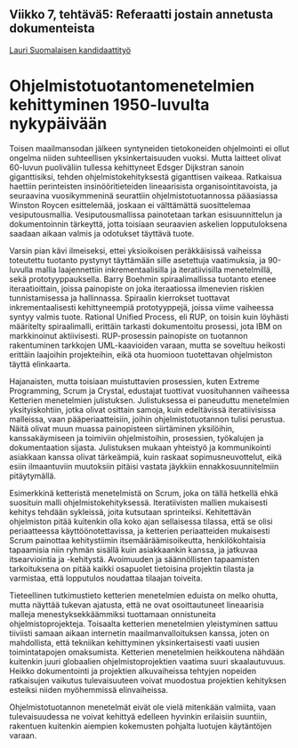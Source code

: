 ## Viikko 7, tehtävä5: Referaatti jostain annetusta dokumenteista

[Lauri Suomalaisen kandidaattityö](https://www.cs.helsinki.fi/u/mluukkai/ohtu/suomalainen-kandi.pdf)
# Ohjelmistotuotantomenetelmien kehittyminen 1950-luvulta nykypäivään

Toisen maailmansodan jälkeen syntyneiden tietokoneiden ohjelmointi ei ollut ongelma niiden suhteellisen yksinkertaisuuden vuoksi. Mutta laitteet olivat 60-luvun puoliväliin tullessa kehittyneet Edsger Dijkstran sanoin giganttisiksi, tehden ohjelmistokehityksestä giganttisen vaikeaa. Ratkaisua haettiin perinteisten insinööritieteiden lineaarisista organisointitavoista, ja seuraavina vuosikymmeninä seurattiin ohjelmistotuotannossa pääasiassa Winston Roycen esittelemää, joskaan ei välttämättä suosittelemaa vesiputousmallia. Vesiputousmallissa painotetaan tarkan esisuunnittelun ja dokumentoinnin tärkeyttä, jotta toisiaan seuraavien askelien lopputuloksena saadaan aikaan valmis ja odotukset täyttävä tuote.

Varsin pian kävi ilmeiseksi, ettei yksioikoisen peräkkäisissä vaiheissa toteutettu tuotanto pystynyt täyttämään sille asetettuja vaatimuksia, ja 90-luvulla mallia laajennettiin inkrementaalisilla ja iteratiivisilla menetelmillä, sekä prototyyppauksella. Barry Boehmin spiraalimallissa tuotanto etenee iteraatioittain, joissa painopiste on joka iteraatiossa ilmenevien riskien tunnistamisessa ja hallinnassa. Spiraalin kierrokset tuottavat inkrementaalisesti kehittyneempiä prototyyppejä, joissa viime vaiheessa syntyy valmis tuote. Rational Unified Process, eli RUP, on toisin kuin löyhästi määritelty spiraalimalli, erittäin tarkasti dokumentoitu prosessi, jota IBM on markkinoinut aktiivisesti. RUP-prosessin painopiste on tuotannon rakentuminen tarkkojen UML-kaavioiden varaan, mutta se soveltuu heikosti erittäin laajoihin projekteihin, eikä ota huomioon tuotettavan ohjelmiston täyttä elinkaarta.

Hajanaisten, mutta toisiaan muistuttavien prosessien, kuten Extreme Programming, Scrum ja Crystal, edustajat tuottivat vuosituhannen vaiheessa Ketterien menetelmien julistuksen. Julistuksessa ei paneuduttu menetelmien yksityiskohtiin, jotka olivat osittain samoja, kuin edeltävissä iteratiivisissa malleissa, vaan pääperiaatteisiin, joihin ohjelmistotuotannon tulisi perustua. Näitä olivat muun muassa painopisteen siirtäminen yksilöihin, kanssakäymiseen ja toimiviin ohjelmistoihin, prosessien, työkalujen ja dokumentaation sijasta. Julistuksen mukaan yhteistyö ja kommunikointi asiakkaan kanssa olivat tärkeämpiä, kuin raskaat sopimusneuvottelut, eikä esiin ilmaantuviin muutoksiin pitäisi vastata jäykkiin ennakkosuunnitelmiin pitäytymällä.

Esimerkkinä ketteristä menetelmistä on Scrum, joka on tällä hetkellä ehkä suosituin malli ohjelmistokehityksessä. Iteratiivisten mallien mukaisesti kehitys tehdään sykleissä, joita kutsutaan sprinteiksi. Kehitettävän ohjelmiston pitää kuitenkin olla koko ajan sellaisessa tilassa, että se olisi periaatteessa käyttöönotettavissa, ja ketterien periaatteiden mukaisesti Scrum painottaa kehitystiimin itsemääräämisoikeutta, henkilökohtaisia tapaamisia niin ryhmän sisällä kuin asiakkaankin kanssa, ja jatkuvaa itsearviointia ja -kehitystä. Avoimuuden ja säännöllisten tapaamisten tarkoituksena on pitää kaikki osapuolet tietoisina projektin tilasta ja varmistaa, että lopputulos noudattaa tilaajan toiveita.

Tieteellinen tutkimustieto ketterien menetelmien eduista on melko ohutta, mutta näyttää tukevan ajatusta, että ne ovat osoittautuneet lineaarisia malleja menestyksekkäämmiksi tuottamaan onnistuneita ohjelmistoprojekteja. Toisaalta ketterien menetelmien yleistyminen sattuu tiiviisti samaan aikaan internetin maailmanvalloituksen kanssa, joten on mahdollista, että tekniikan kehittyminen yksinkertaisesti vaati uusien toimintatapojen omaksumista. Ketterien menetelmien heikkoutena nähdään kuitenkin juuri globaalien ohjelmistoprojektien vaatima suuri skaalautuvuus. Heikko dokumentointi ja projektien alkuvaiheissa tehtyjen nopeiden ratkaisujen vaikutus tulevaisuuteen voivat muodostua projektien kehityksen esteiksi niiden myöhemmissä elinvaiheissa.

Ohjelmistotuotannon menetelmät eivät ole vielä mitenkään valmiita, vaan tulevaisuudessa ne voivat kehittyä edelleen hyvinkin erilaisiin suuntiin, rakentuen kuitenkin aiempien kokemusten pohjalta luotujen käytäntöjen varaan.

